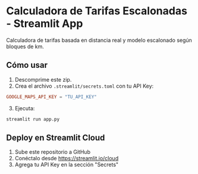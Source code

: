 # Calculadora de Tarifas Escalonadas - Streamlit App

Calculadora de tarifas basada en distancia real y modelo escalonado según bloques de km.

## Cómo usar

1. Descomprime este zip.
2. Crea el archivo `.streamlit/secrets.toml` con tu API Key:
```toml
GOOGLE_MAPS_API_KEY = "TU_API_KEY"
```
3. Ejecuta:
```bash
streamlit run app.py
```

## Deploy en Streamlit Cloud

1. Sube este repositorio a GitHub
2. Conéctalo desde https://streamlit.io/cloud
3. Agrega tu API Key en la sección "Secrets"
